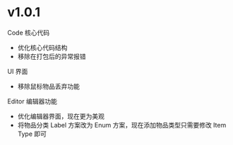 # v1.0.1

Code 核心代码

* 优化核心代码结构
* 移除在打包后的异常报错

UI 界面

* 移除鼠标物品丢弃功能

Editor 编辑器功能

* 优化编辑器界面，现在更为美观
* 将物品分类 Label 方案改为 Enum 方案，现在添加物品类型只需要修改 Item Type 即可